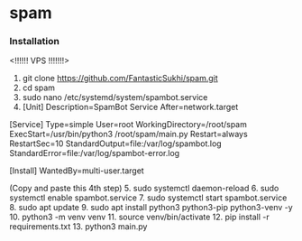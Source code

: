 # spam

### Installation

<!!!!!! VPS !!!!!!!>

1. git clone https://github.com/FantasticSukhi/spam.git
2. cd spam
3. sudo nano /etc/systemd/system/spambot.service
4. [Unit]
Description=SpamBot Service
After=network.target

[Service]
Type=simple
User=root
WorkingDirectory=/root/spam
ExecStart=/usr/bin/python3 /root/spam/main.py
Restart=always
RestartSec=10
StandardOutput=file:/var/log/spambot.log
StandardError=file:/var/log/spambot-error.log

[Install]
WantedBy=multi-user.target

(Copy and paste this 4th step)
5. sudo systemctl daemon-reload
6. sudo systemctl enable spambot.service
7. sudo systemctl start spambot.service
8. sudo apt update
9. sudo apt install python3 python3-pip python3-venv -y
10. python3 -m venv venv
11. source venv/bin/activate
12. pip install -r requirements.txt
13. python3 main.py
